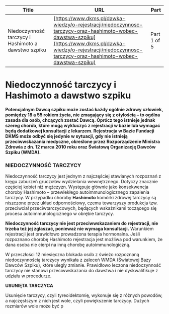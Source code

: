 | **Title**       | **URL**           | **Part**              |
|-----------------|-------------------|-----------------------|
| Niedoczynność tarczycy i Hashimoto a dawstwo szpiku         | [https://www.dkms.pl/dawka-wiedzy/o-rejestracji/niedoczynnosc-tarczycy-oraz-hashimoto-wobec-dawstwa-szpiku](https://www.dkms.pl/dawka-wiedzy/o-rejestracji/niedoczynnosc-tarczycy-oraz-hashimoto-wobec-dawstwa-szpiku)    | Part 1 of 5          |

# Niedoczynność tarczycy i Hashimoto a dawstwo szpiku

**Potencjalnym Dawcą szpiku może zostać każdy ogólnie zdrowy człowiek, pomiędzy 18 a 55 rokiem życia, nie zmagający się z otyłością – to ogólna zasada dla osób, chcących zostać Dawcą. Oprócz tego istnieje jednak szereg chorób, które mogą wykluczyć z rejestracji w bazie lub wymagać będą dodatkowej konsultacji z lekarzem. Rejestracja w Bazie Fundacji DKMS może odbyć się jedynie w sytuacji, gdy nie istnieją przeciwwskazania medyczne, określone przez Rozporządzenie Ministra Zdrowia z dn. 12 marca 2010 roku oraz Światową Organizację Dawców Szpiku (WMDA).** 


### NIEDOCZYNNOŚĆ TARCZYCY


Niedoczynność tarczycy jest jednym z najczęściej stawianych rozpoznań z kręgu zaburzeń gruczołów wydzielania wewnętrznego. Dotyczy znacznie częściej kobiet niż mężczyzn. Występuje głównie jako konsekwencja choroby Hashimoto – przewlekłego autoimmunologicznego zapalenia tarczycy. W przypadku choroby **Hashimoto** komórki zdrowej tarczycy są niszczone przez układ odpornościowy, czemu towarzyszy produkcja tzw. przeciwciał przeciwtarczycowych, będących wskaźnikami toczącego się procesu autoimmunologicznego w obrębie tarczycy.


**Niedoczynność tarczycy nie jest przeciwwskazaniem do rejestracji, nie trzeba też jej zgłaszać, ponieważ nie wymaga konsultacji.** Warunkiem rejestracji jest prawidłowo prowadzona terapia hormonalna. Jeśli rozpoznano chorobę Hashimoto rejestracja jest możliwa pod warunkiem, że dana osoba nie cierpi na inną chorobę autoimmunologiczną. 


W przeszłości 12 miesięczna blokada osób z świeżo rozpoznaną niedoczynnością tarczycy wynikała z zaleceń WMDA (Światowej Bazy Dawców Szpiku), które uległy zmianie. Prawidłowo leczona niedoczynność tarczycy nie stanowi przeciwwskazania do dawstwa i nie dyskwalifikuje z udziału w procedurze.


**USUNIĘTA TARCZYCA**


Usunięcie tarczycy, czyli tyreoidektomię, wykonuje się z różnych powodów, a najczęstszym z nich jest wole, czyli powiększenie tarczycy. Dużych rozmiarów wole może być p